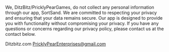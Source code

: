 We, DitzBitz/PricklyPearGames, do not collect any personal information through our app, SortSand. We are committed to respecting your privacy and ensuring that your data remains secure. Our app is designed to provide you with functionality without compromising your privacy. If you have any questions or concerns regarding our privacy policy, please contact us at the contact below.

Ditzbitz.com
PricklyPearEnterprises@gmail.com




